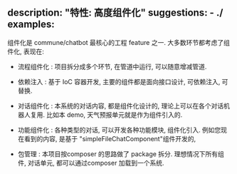 description: "特性: 高度组件化"
suggestions:
    - ./
examples:
---

组件化是 commune/chatbot 最核心的工程 feature 之一. 大多数环节都考虑了组件化, 表现在:

- 流程组件化 : 项目拆分成多个环节, 在管道中运行, 可以随意增减管道.

- 依赖注入 : 基于 IoC 容器开发, 主要的组件都是面向接口设计, 可依赖注入, 可替换.

- 对话组件化 : 本系统的对话内容, 都是组件化设计的, 理论上可以在各个对话机器人复用. 比如本 demo, 天气预报单元就是作为组件引入的.

- 功能组件化 : 各种类型的对话, 可以开发各种功能模块, 组件化引入. 例如您现在看到的内容, 是基于 "simpleFileChatComponent"组件开发的,

- 包管理 : 本项目按composer 的思路做了 package 拆分. 理想情况下所有组件, 对话单元, 都可以通过composer 加载到一个系统.
